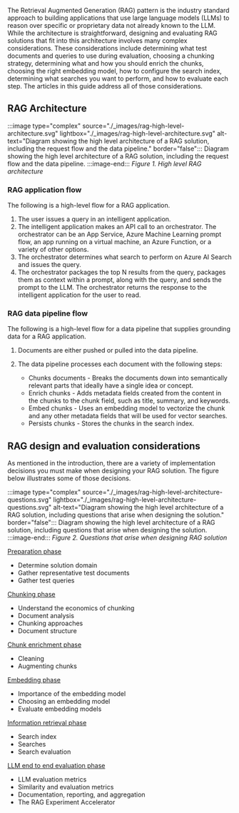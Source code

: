 The Retrieval Augmented Generation (RAG) pattern is the industry standard approach to building applications that use large language models (LLMs) to reason over specific or proprietary data not already known to the LLM. While the architecture is straightforward, designing and evaluating RAG solutions that fit into this architecture involves many complex considerations. These considerations include determining what test documents and queries to use during evaluation, choosing a chunking strategy, determining what and how you should enrich the chunks, choosing the right embedding model, how to configure the search index, determining what searches you want to perform, and how to evaluate each step. The articles in this guide address all of those considerations.

## RAG Architecture

:::image type="complex" source="./_images/rag-high-level-architecture.svg" lightbox="./_images/rag-high-level-architecture.svg" alt-text="Diagram showing the high level architecture of a RAG solution, including the request flow and the data pipeline." border="false":::
   Diagram showing the high level architecture of a RAG solution, including the request flow and the data pipeline.
:::image-end:::
*Figure 1. High level RAG architecture*

### RAG application flow

The following is a high-level flow for a RAG application.

1. The user issues a query in an intelligent application.
2. The intelligent application makes an API call to an orchestrator. The orchestrator can be an App Service, Azure Machine Learning prompt flow, an app running on a virtual machine, an Azure Function, or a variety of other options.
3. The orchestrator determines what search to perform on Azure AI Search and issues the query.
4. The orchestrator packages the top N results from the query, packages them as context within a prompt, along with the query, and sends the prompt to the LLM. The orchestrator returns the response to the intelligent application for the user to read.

### RAG data pipeline flow

The following is a high-level flow for a data pipeline that supplies grounding data for a RAG application.

1. Documents are either pushed or pulled into the data pipeline.
2. The data pipeline processes each document with the following steps:

    * Chunks documents - Breaks the documents down into semantically relevant parts that ideally have a single idea or concept.
    * Enrich chunks - Adds metadata fields created from the content in the chunks to the chunk field, such as title, summary, and keywords. 
    * Embed chunks - Uses an embedding model to vectorize the chunk and any other metadata fields that will be used for vector searches.
    * Persists chunks - Stores the chunks in the search index.

## RAG design and evaluation considerations

As mentioned in the introduction, there are a variety of implementation decisions you must make when designing your RAG solution. The figure below illustrates some of those decisions.

:::image type="complex" source="./_images/rag-high-level-architecture-questions.svg" lightbox="./_images/rag-high-level-architecture-questions.svg" alt-text="Diagram showing the high level architecture of a RAG solution, including questions that arise when designing the solution." border="false":::
   Diagram showing the high level architecture of a RAG solution, including questions that arise when designing the solution.
:::image-end:::
*Figure 2. Questions that arise when designing RAG solution*

[Preparation phase](./rag-preparation-phase.yml)

* Determine solution domain
* Gather representative test documents
* Gather test queries

[Chunking phase](./rag-chunking-phase.yml)

* Understand the economics of chunking
* Document analysis
* Chunking approaches
* Document structure

[Chunk enrichment phase](./rag-enrichment-phase.yml)

* Cleaning
* Augmenting chunks

[Embedding phase](./rag-generating-embeddings.yml)

* Importance of the embedding model
* Choosing an embedding model
* Evaluate embedding models

[Information retrieval phase](./rag-information-retrieval.yml)

* Search index
* Searches
* Search evaluation

[LLM end to end evaluation phase](./rag-llm-evaluation-phase.yml)

* LLM evaluation metrics
* Similarity and evaluation metrics
* Documentation, reporting, and aggregation
* The RAG Experiment Accelerator
